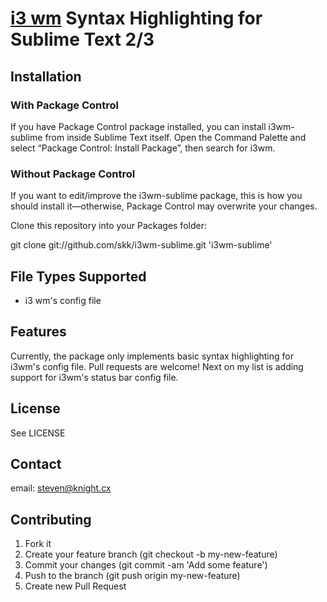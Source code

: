 
# [i3 wm] Syntax Highlighting for Sublime Text 2/3

## Installation

### With Package Control

If you have Package Control package installed, you can install i3wm-sublime from inside Sublime Text itself. Open the Command Palette and select “Package Control: Install Package”, then search for i3wm.

### Without Package Control

If you want to edit/improve the i3wm-sublime package, this is how you should install it—otherwise, Package Control may overwrite your changes.

Clone this repository into your Packages folder:

git clone git://github.com/skk/i3wm-sublime.git 'i3wm-sublime'

## File Types Supported

* i3 wm's config file

## Features

Currently, the package only implements basic syntax highlighting for i3wm's config file. Pull requests are welcome!
Next on my list is adding support for i3wm's status bar config file.

## License

See LICENSE

## Contact

email: steven@knight.cx

## Contributing

1. Fork it
2. Create your feature branch (git checkout -b my-new-feature)
3. Commit your changes (git commit -am 'Add some feature')
4. Push to the branch (git push origin my-new-feature)
5. Create new Pull Request

[i3 wm]: http://i3wm.org/ "i3 wm Home Page"
